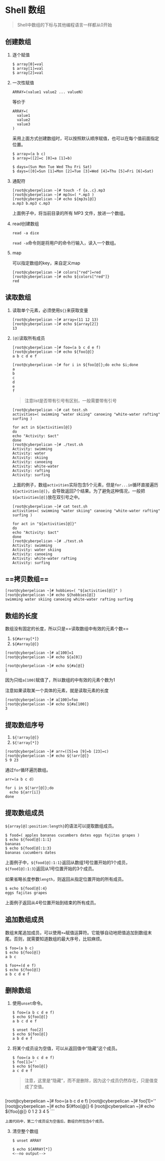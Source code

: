 # Shell 数组

> Shell中数组的下标与其他编程语言一样都从0开始

## 创建数组

1. 逐个赋值

   ```
   $ array[0]=val
   $ array[1]=val
   $ array[2]=val
   ```

2. 一次性赋值

   ```
   ARRAY=(value1 value2 ... valueN)
   ```

   等价于

   ```
   ARRAY=(
     value1
     value2
     value3
   )
   ```

   采用上面方式创建数组时，可以按照默认顺序赋值，也可以在每个值前面指定位置。

   ```
   $ array=(a b c)
   $ array=([2]=c [0]=a [1]=b)
   
   $ days=(Sun Mon Tue Wed Thu Fri Sat)
   $ days=([0]=Sun [1]=Mon [2]=Tue [3]=Wed [4]=Thu [5]=Fri [6]=Sat)
   ```

3. 通配符

   ```
   [root@cyberpelican ~]# touch -f {a..c}.mp3
   [root@cyberpelican ~]# mp3s=( *.mp3 )
   [root@cyberpelican ~]# echo ${mp3s[@]}
   a.mp3 b.mp3 c.mp3
   ```

   上面例子中，将当前目录的所有 MP3 文件，放进一个数组。

4. read创建数组

   ```
   read -a dice
   ```

   `read -a`命令则是将用户的命令行输入，读入一个数组。

5. map

   可以指定数组的key，来自定义map

   ```
   [root@cyberpelican ~]# colors["red"]=red
   [root@cyberpelican ~]# echo ${colors["red"]}
   red
   ```

   

## 读取数组

1. 读取单个元素，必须使用`${}`来获取变量

   ```
   [root@cyberpelican ~]# array=(11 12 13)
   [root@cyberpelican ~]# echo ${array[2]}
   13
   ```

2. `[@]`读取所有成员

   ```
   [root@cyberpelican ~]# foo=(a b c d e f)
   [root@cyberpelican ~]# echo ${foo[@]}
   a b c d e f
   ```

   ```
   [root@cyberpelican ~]# for i in ${foo[@]};do echo $i;done
   a
   b
   c
   d
   e
   f
   ```

   > 注意list是否带有引号有区别，一般需要带有引号

   ```
   [root@cyberpelican ~]# cat test.sh 
   activities=( swimming "water skiing" canoeing "white-water rafting" surfing )
   
   for act in ${activities[@]}
   do
   echo "Activity: $act"
   done
   [root@cyberpelican ~]# ./test.sh 
   Activity: swimming
   Activity: water
   Activity: skiing
   Activity: canoeing
   Activity: white-water
   Activity: rafting
   Activity: surfing
   ```

   上面的例子，数组`activities`实际包含5个元素，但是`for...in`循环直接遍历`${activities[@]}`，会导致返回7个结果。为了避免这种情况，一般把`${activities[@]}`放在双引号之中。

   ```
   [root@cyberpelican ~]# cat test.sh 
   activities=( swimming "water skiing" canoeing "white-water rafting" surfing )
   
   for act in "${activities[@]}"
   do
   echo "Activity: $act"
   done
   [root@cyberpelican ~]# ./test.sh 
   Activity: swimming
   Activity: water skiing
   Activity: canoeing
   Activity: white-water rafting
   Activity: surfing
   
   ```

## ==拷贝数组==

```
[root@cyberpelican ~]# hobbies=( "${activities[@]}" )
[root@cyberpelican ~]# echo ${hobbies[@]}
swimming water skiing canoeing white-water rafting surfing
```

## 数组的长度

数组没有固定的长度，所以只是==读取数组中有效的元素个数==

1. `${#array[*]}`
2. `${#array[@]}`

```
[root@cyberpelican ~]# a[100]=1
[root@cyberpelican ~]# echo ${a[0]}

[root@cyberpelican ~]# echo ${#a[@]}
1

```

因为只给`a[100]`赋值了，所以数组的中有效的元素个数为1

注意如果读取某一个具体的元素，就是读取元素的长度

```
[root@cyberpelican ~]# a[100]=foo
[root@cyberpelican ~]# echo ${#a[100]}
3
```

## 提取数组序号

1. `${!array[@]}`
2. `${!array[*]}`

```
[root@cyberpelican ~]# arr=([5]=a [9]=b [23]=c)
[root@cyberpelican ~]# echo ${!arr[@]}
5 9 23
```

通过`for`循环遍历数组。

```
arr=(a b c d)

for i in ${!arr[@]};do
  echo ${arr[i]}
done
```

## 提取数组成员

`${array[@]:position:length}`的语法可以提取数组成员。

```
$ food=( apples bananas cucumbers dates eggs fajitas grapes )
$ echo ${food[@]:1:1}
bananas
$ echo ${food[@]:1:3}
bananas cucumbers dates
```

上面例子中，`${food[@]:1:1}`返回从数组1号位置开始的1个成员，`${food[@]:1:3}`返回从1号位置开始的3个成员。

如果省略长度参数`length`，则返回从指定位置开始的所有成员。

```
$ echo ${food[@]:4}
eggs fajitas grapes
```

上面例子返回从4号位置开始到结束的所有成员。

## 追加数组成员

数组末尾追加成员，可以使用`+=`赋值运算符。它能够自动地把值追加到数组末尾。否则，就需要知道数组的最大序号，比较麻烦。

```
$ foo=(a b c)
$ echo ${foo[@]}
a b c

$ foo+=(d e f)
$ echo ${foo[@]}
a b c d e f
```

## 删除数组

1. 使用`unset`命令。

   ```
   $ foo=(a b c d e f)
   $ echo ${foo[@]}
   a b c d e f
   
   $ unset foo[2]
   $ echo ${foo[@]}
   a b d e f
   ```

2. 将某个成员设为空值，可以从返回值中“隐藏”这个成员。

   ```
   $ foo=(a b c d e f)
   $ foo[1]=''
   $ echo ${foo[@]}
   a c d e f
   ```

   > 注意，这里是“隐藏”，而不是删除，因为这个成员仍然存在，只是值变成了空值。

    ```
 [root@cyberpelican ~]# foo=(a b c d e f)
    [root@cyberpelican ~]# foo[1]=''
    [root@cyberpelican ~]# echo ${#foo[@]}
    6
    [root@cyberpelican ~]# echo ${!foo[@]}
    0 1 2 3 4 5
    ```
   
    上面代码中，第二个成员设为空值后，数组仍然包含6个成员。

3. 清空整个数组

   ```
   $ unset ARRAY
   
   $ echo ${ARRAY[*]}
   <--no output-->
   ```

   
